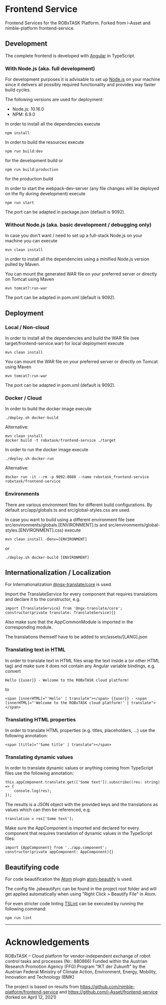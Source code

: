 # Frontend Service

Frontend Services for the ROBxTASK Platform. Forked from i-Asset and nimble-platform frontend-service.

## Development

The complete frontend is developed with [Angular](https://angular.io) in TypeScript.

### With Node.js (aka. full development)

For development purposes it is advisable to set up [Node.js](https://nodejs.org/en/download/) on your machine since it delivers all possibly required functionality and provides way faster build cycles.

The following versions are used for deployment:

- Node.js: 10.16.0
- NPM: 6.9.0

In order to install all the dependencies execute

```shell
npm install
```

In order to build the resources execute

```shell
npm run build:dev
```

for the development build or

```shell
npm run build:production
```

for the production build

In order to start the webpack-dev-server (any file changes will be deployed on the fly during development) execute

```shell
npm run start
```

The port can be adapted in package.json (default is 9092).

### Without Node.js (aka. basic development / debugging only)

In case you don't want / need to set up a full-stack Node.js on your machine you can execute

```shell
mvn clean install
```

in order to install all the dependencies using a minified Node.js version pulled by Maven.

You can mount the generated WAR file on your preferred server or directly on Tomcat using Maven

```shell
mvn tomcat7:run-war
```

The port can be adapted in pom.xml (default is 9092).

## Deployment

### Local / Non-cloud

In order to install all the dependencies and build the WAR file (see target/frontend-service.war) for local deployment execute

```shell
mvn clean install
```

You can mount the WAR file on your preferred server or directly on Tomcat using Maven

```shell
mvn tomcat7:run-war
```

The port can be adapted in pom.xml (default is 9092).

### Docker / Cloud

In order to build the docker image execute

```shell
./deploy.sh docker-build
```

Alternative:

```shell
mvn clean install
docker build -t robxtask/frontend-service ./target
```

In order to run the docker image execute

```shell
./deploy.sh docker-run
```

Alternative:

```shell
docker run -it --rm -p 9092:8080 --name robxtask_frontend-service robxtask/frontend-service
```

### Environments

There are various environment files for different build configurations. By default src/app/globals.ts and src/global-styles.css are used.

In case you want to build using a different environment file (see src/environments/globals.[ENVIRONMENT].ts and src/environments/global-styles.[ENVIRONMENT].css) execute

```shell
mvn clean install -Denv=[ENVIRONMENT]
```

or

```shell
./deploy.sh docker-build [ENVIRONMENT]
```

## Internationalization / Localization

For Internationalization [@ngx-translate/core](https://www.npmjs.com/package/@ngx-translate/core#usage) is used.

Import the TranslateService for every component that requires translations and declare it to the constructor, e.g.

```shell
import {TranslateService} from '@ngx-translate/core';
constructor(private translate: TranslateService){}
```

Also make sure that the AppCommonModule is imported in the corresponding module.

The translations themself have to be added to src/assets/[LANG].json

### Translating text in HTML

In order to translate text in HTML files wrap the text inside a <span> (or other HTML tag) and make sure it does not contain any Angular variable bindings, e.g. convert

```shell
Hello {{user}} - Welcome to the ROBxTASK cloud platform!
```

to

```shell
<span [innerHTML]="'Hello' | translate"></span> {{user}} - <span [innerHTML]="'Welcome to the ROBxTASK cloud platform!' | translate"></span>
```

### Translating HTML properties

In order to translate HTML properties (e.g. titles, placeholders, ...) use the following annotation:

```shell
<span [title]="'Some title' | translate"></span>
```

### Translating dynamic values

In order to translate dynamic values or anything coming from TypeScript files use the following annotation:

```shell
this.appComponent.translate.get(['Some text']).subscribe((res: string) => {
    console.log(res);
});
```

The results is a JSON object with the provided keys and the translations as values which can then be referenced, e.g.

```shell
translation = res['Some text'];
```

Make sure the AppComponent is imported and declared for every component that requires translation of dynamic values in the TypeScript files:

```shell
import {AppComponent} from '../app.component';
constructor(private appComponent: AppComponent){}
```

## Beautifying code

For code beautification the [Atom](https://atom.io/) plugin [atom-beautify](https://atom.io/packages/atom-beautify) is used.

The config file .jsbeautifyrc can be found in the project root folder and will get applied automatically when using "Right Click > Beautify File" in Atom.

For even stricter code linting [TSLint](https://www.npmjs.com/package/tslint) can be executed by running the following command:

```shell
npm run lint
```

* * *

# Acknowledgements
ROBxTASK – Cloud platform for vendor-independent exchange of robot control tasks and processes (Nr.: 880866)
Funded within the Austrian Research Promotion Agency (FFG) Program "IKT der Zukunft" by the Austrian Federal Ministry of Climate Action, Environment, Energy, Mobility, Innovation and Technology (BMK)

The project is based on results from https://github.com/nimble-platform/frontend-service and https://github.com/i-Asset/frontend-service (forked on April 12, 2021)
